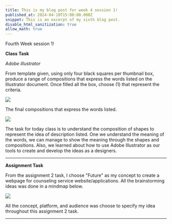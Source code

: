 ```yaml
---
title: This is my blog post for week 4 session 1!
published_at: 2024-04-10T15:00:00.000Z
snippet: This is an excerpt of my sixth blog post.
disable_html_sanitization: true
allow_math: true
---
```


Fourth Week session 1!

**Class Task**

*Adobe illustrator*

From template given, using only four black squares per thumbnail box, produce a range of compositions that express the words listed on the Illustrator document. Once filled all the box, choose (1) that represent the criteria.

![](/images/at2images/w4s1_block1.png)


The final compositions that express the words listed.

![](/images/at2images/w4s1_block2.png)


The task for today class is to understand the composition of shapes to represent the idea of description listed. One we understand the meaning of the words, we can manage to show the meaning through the shapes and compositions. Also, we learned about how to use Adobe Illustrator as our tools to create and develop the ideas as a designers.

---

**Assignment Task**

From the assignment 2 task, I choose "Future" as my concept to create a webpage for counseling service website/applications. All the brainstorming ideas was done in a mindmap below.

![](/images/at2images/w4s1_mindmap.png)

All the concept, platform, and audience was choose to specify my idea throughout this assignment 2 task.


---
